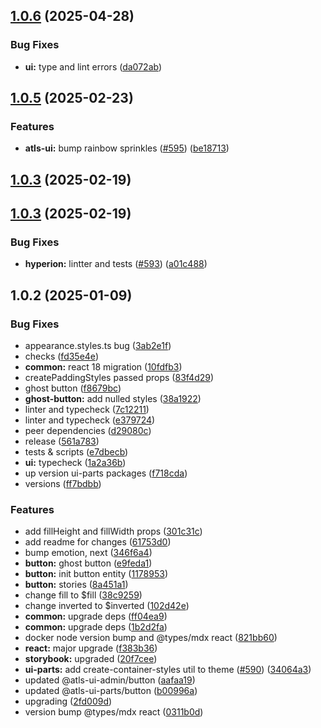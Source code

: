

## [1.0.6](https://github.com/atls/hyperion/compare/@atls-ui-parts/button@1.0.5...@atls-ui-parts/button@1.0.6) (2025-04-28)


### Bug Fixes


* **ui:** type and lint errors ([da072ab](https://github.com/atls/hyperion/commit/da072abf91f465b4a6f0b736e2b26c78a2891d1d))





## [1.0.5](https://github.com/atls/hyperion/compare/@atls-ui-parts/button@1.0.3...@atls-ui-parts/button@1.0.5) (2025-02-23)


### Features


* **atls-ui:** bump rainbow sprinkles ([#595](https://github.com/atls/hyperion/issues/595)) ([be18713](https://github.com/atls/hyperion/commit/be1871351926c38605bbed4d7aa11a4759f80f3d))





## [1.0.3](https://github.com/atls/hyperion/compare/@atls-ui-parts/button@1.0.3...@atls-ui-parts/button@1.0.3) (2025-02-19)






## [1.0.3](https://github.com/atls/hyperion/compare/@atls-ui-parts/button@1.0.2...@atls-ui-parts/button@1.0.3) (2025-02-19)


### Bug Fixes


* **hyperion:** lintter and tests ([#593](https://github.com/atls/hyperion/issues/593)) ([a01c488](https://github.com/atls/hyperion/commit/a01c488064d6386f754aafd2eecb28a19396635e))





## 1.0.2 (2025-01-09)


### Bug Fixes


* appearance.styles.ts bug ([3ab2e1f](https://github.com/atls/hyperion/commit/3ab2e1f6ccfb881295a5e9ec125e23376dd1c1b3))
* checks ([fd35e4e](https://github.com/atls/hyperion/commit/fd35e4e5ee760fed44fc51d0dfc1d3fffaa27a9c))
* **common:** react 18 migration ([10fdfb3](https://github.com/atls/hyperion/commit/10fdfb33f8bd5255ee29a03c52bd762d1fec029c))
* createPaddingStyles passed props ([83f4d29](https://github.com/atls/hyperion/commit/83f4d29d4320e569b1d8a3beb5224e2a7997a1db))
* ghost button ([f8679bc](https://github.com/atls/hyperion/commit/f8679bca20d145c712f5aac835069192c3b399d9))
* **ghost-button:** add nulled styles ([38a1922](https://github.com/atls/hyperion/commit/38a19220a700168bda615597f3b1e2fcbff49388))
* linter and typecheck ([7c12211](https://github.com/atls/hyperion/commit/7c122114184b40e9a06e6404489b23e0ba3ee5d4))
* linter and typecheck ([e379724](https://github.com/atls/hyperion/commit/e379724b7dbf3c8cba2b0b94647239b0b37c5fb8))
* peer dependencies ([d29080c](https://github.com/atls/hyperion/commit/d29080cb0950b04e65ab7755571e350d3450b4dd))
* release ([561a783](https://github.com/atls/hyperion/commit/561a78366e76b91189fe5aaec72011045ce60940))
* tests & scripts ([e7dbecb](https://github.com/atls/hyperion/commit/e7dbecb12718ed243206a1ef92bbd4c45e026dbe))
* **ui:** typecheck ([1a2a36b](https://github.com/atls/hyperion/commit/1a2a36b8baeececd0b929dcdb94da3d38ae8ad1e))
* up version ui-parts packages ([f718cda](https://github.com/atls/hyperion/commit/f718cda36c43cc8a060dafee178f6e532a42848e))
* versions ([ff7bdbb](https://github.com/atls/hyperion/commit/ff7bdbb281c9f6e732b06461a0c633c8cc010e46))

### Features


* add fillHeight and fillWidth props ([301c31c](https://github.com/atls/hyperion/commit/301c31cecfeb842e6d60af6ddcf9a21ff6f09e40))
* add readme for changes ([61753d0](https://github.com/atls/hyperion/commit/61753d0fc338f61a4a8627290d97fe800d537008))
* bump emotion, next ([346f6a4](https://github.com/atls/hyperion/commit/346f6a43978912f3be4b09031933ab2a572907b2))
* **button:** ghost button ([e9feda1](https://github.com/atls/hyperion/commit/e9feda174d92dece13d36fc4194a25dfc02fee7c))
* **button:** init button entity ([1178953](https://github.com/atls/hyperion/commit/1178953f70e8d775e301c49aa0601845f8f7e9aa))
* **button:** stories ([8a451a1](https://github.com/atls/hyperion/commit/8a451a107df9ae9488e2d01f62cb5d3b83ed1baa))
* change fill to $fill ([38c9259](https://github.com/atls/hyperion/commit/38c925956b21acc249d1098533b3aca292832628))
* change inverted to $inverted ([102d42e](https://github.com/atls/hyperion/commit/102d42e7fd6a38c9de338896d75221c6fc694b2a))
* **common:** upgrade deps ([ff04ea9](https://github.com/atls/hyperion/commit/ff04ea97e10efa26d27a27c37337e5afc62e47bb))
* **common:** upgrade deps ([1b2d2fa](https://github.com/atls/hyperion/commit/1b2d2fac134ec0c834b9410dcf783d2a80278691))
* docker node version bump and @types/mdx react ([821bb60](https://github.com/atls/hyperion/commit/821bb6085148c80580ee592b738461f6969b2e4b))
* **react:** major upgrade ([f383b36](https://github.com/atls/hyperion/commit/f383b36618f9daa1b137b394de7a55a03bec25b4))
* **storybook:** upgraded ([20f7cee](https://github.com/atls/hyperion/commit/20f7ceeef213d67d762b33ac0fc3447ffcb8b4d6))
* **ui-parts:** add create-container-styles util to theme ([#590](https://github.com/atls/hyperion/issues/590)) ([34064a3](https://github.com/atls/hyperion/commit/34064a384192b781fd6d667857f568d4f42228a4))
* updated @atls-ui-admin/button ([aafaa19](https://github.com/atls/hyperion/commit/aafaa193665a9e32590a25c94f6175629de200d8))
* updated @atls-ui-parts/button ([b00996a](https://github.com/atls/hyperion/commit/b00996a2dddc00deeefbc0f385fc86f021eedfe4))
* upgrading ([2fd009d](https://github.com/atls/hyperion/commit/2fd009d9b9fcf0440e865f48ad8571adda170de6))
* version bump @types/mdx react ([0311b0d](https://github.com/atls/hyperion/commit/0311b0d19afd9d81adccc129ebe2abb636fd4064))



